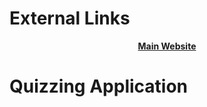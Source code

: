 # External Links
<center>
  <a href="https://geetanshgautam.wixsite.com/home", target="_"> <strong> Main Website </strong> </a>
</center>
  
# Quizzing Application
